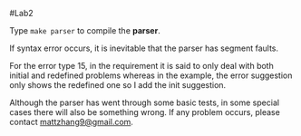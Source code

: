 #Lab2

Type `make parser` to compile the **parser**.

If syntax error occurs, it is inevitable that the parser has segment faults.

For the error type 15, in the requirement it is said to only deal with both initial and redefined problems whereas in the example, the error suggestion only shows the redefined one so I add the init suggestion.

Although the parser has went through some basic tests, in some special cases there will also be something wrong. If any problem occurs, please contact mattzhang9@gmail.com. 
